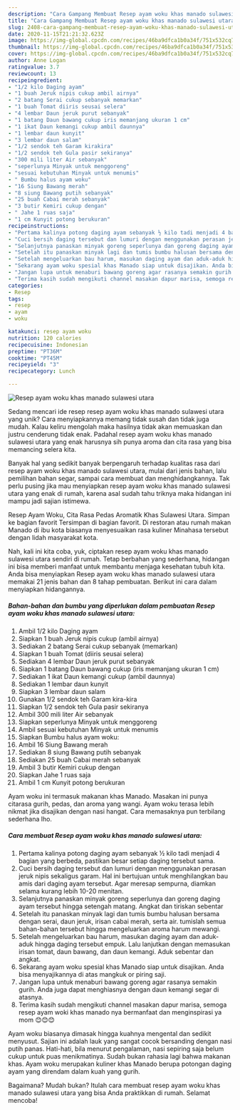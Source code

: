 ```yaml
---
description: "Cara Gampang Membuat Resep ayam woku khas manado sulawesi utara, Menggugah Selera"
title: "Cara Gampang Membuat Resep ayam woku khas manado sulawesi utara, Menggugah Selera"
slug: 2408-cara-gampang-membuat-resep-ayam-woku-khas-manado-sulawesi-utara-menggugah-selera
date: 2020-11-15T21:21:32.623Z
image: https://img-global.cpcdn.com/recipes/46ba9dfca1b0a34f/751x532cq70/resep-ayam-woku-khas-manado-sulawesi-utara-foto-resep-utama.jpg
thumbnail: https://img-global.cpcdn.com/recipes/46ba9dfca1b0a34f/751x532cq70/resep-ayam-woku-khas-manado-sulawesi-utara-foto-resep-utama.jpg
cover: https://img-global.cpcdn.com/recipes/46ba9dfca1b0a34f/751x532cq70/resep-ayam-woku-khas-manado-sulawesi-utara-foto-resep-utama.jpg
author: Anne Logan
ratingvalue: 3.7
reviewcount: 13
recipeingredient:
- "1/2 kilo Daging ayam"
- "1 buah Jeruk nipis cukup ambil airnya"
- "2 batang Serai cukup sebanyak memarkan"
- "1 buah Tomat diiris seusai selera"
- "4 lembar Daun jeruk purut sebanyak"
- "1 batang Daun bawang cukup iris memanjang ukuran 1 cm"
- "1 ikat Daun kemangi cukup ambil daunnya"
- "1 lembar daun kunyit"
- "3 lembar daun salam"
- "1/2 sendok teh Garam kirakira"
- "1/2 sendok teh Gula pasir sekiranya"
- "300 mili liter Air sebanyak"
- "seperlunya Minyak untuk menggoreng"
- "sesuai kebutuhan Minyak untuk menumis"
- " Bumbu halus ayam woku"
- "16 Siung Bawang merah"
- "8 siung Bawang putih sebanyak"
- "25 buah Cabai merah sebanyak"
- "3 butir Kemiri cukup dengan"
- " Jahe 1 ruas saja"
- "1 cm Kunyit potong berukuran"
recipeinstructions:
- "Pertama kalinya potong daging ayam sebanyak ½ kilo tadi menjadi 4 bagian yang berbeda, pastikan besar setiap daging tersebut sama."
- "Cuci bersih daging tersebut dan lumuri dengan menggunakan perasan jeruk nipis sekaligus garam. Hal ini bertujuan untuk menghilangkan bau amis dari daging ayam tersebut. Agar meresap sempurna, diamkan selama kurang lebih 10-20 menitan."
- "Selanjutnya panaskan minyak goreng seperlunya dan goreng daging ayam tersebut hingga setengah matang. Angkat dan tiriskan sebentar"
- "Setelah itu panaskan minyak lagi dan tumis bumbu halusan bersama dengan serai, daun jeruk, irisan cabai merah, serta air. tumislah semua bahan-bahan tersebut hingga mengeluarkan aroma harum mewangi."
- "Setelah mengeluarkan bau harum, masukan daging ayam dan aduk-aduk hingga daging tersebut empuk. Lalu lanjutkan dengan memasukan irisan tomat, daun bawang, dan daun kemangi. Aduk sebentar dan angkat."
- "Sekarang ayam woku spesial khas Manado siap untuk disajikan. Anda bisa menyajikannya di atas mangkuk or piring saji."
- "Jangan lupa untuk menaburi bawang goreng agar rasanya semakin gurih. Anda juga dapat menghiasnya dengan daun kemangi segar di atasnya."
- "Terima kasih sudah mengikuti channel masakan dapur marisa, semoga resep ayam woki khas manado nya bermanfaat dan menginspirasi ya mom 😊😊😊"
categories:
- Resep
tags:
- resep
- ayam
- woku

katakunci: resep ayam woku 
nutrition: 120 calories
recipecuisine: Indonesian
preptime: "PT36M"
cooktime: "PT45M"
recipeyield: "3"
recipecategory: Lunch

---
```



![Resep ayam woku khas manado sulawesi utara](https://img-global.cpcdn.com/recipes/46ba9dfca1b0a34f/751x532cq70/resep-ayam-woku-khas-manado-sulawesi-utara-foto-resep-utama.jpg)

Sedang mencari ide resep resep ayam woku khas manado sulawesi utara yang unik? Cara menyiapkannya memang tidak susah dan tidak juga mudah. Kalau keliru mengolah maka hasilnya tidak akan memuaskan dan justru cenderung tidak enak. Padahal resep ayam woku khas manado sulawesi utara yang enak harusnya sih punya aroma dan cita rasa yang bisa memancing selera kita.

Banyak hal yang sedikit banyak berpengaruh terhadap kualitas rasa dari resep ayam woku khas manado sulawesi utara, mulai dari jenis bahan, lalu pemilihan bahan segar, sampai cara membuat dan menghidangkannya. Tak perlu pusing jika mau menyiapkan resep ayam woku khas manado sulawesi utara yang enak di rumah, karena asal sudah tahu triknya maka hidangan ini mampu jadi sajian istimewa.

Resep Ayam Woku, Cita Rasa Pedas Aromatik Khas Sulawesi Utara. Simpan ke bagian favorit Tersimpan di bagian favorit. Di restoran atau rumah makan Manado di ibu kota biasanya menyesuaikan rasa kuliner Minahasa tersebut dengan lidah masyarakat kota.


Nah, kali ini kita coba, yuk, ciptakan resep ayam woku khas manado sulawesi utara sendiri di rumah. Tetap berbahan yang sederhana, hidangan ini bisa memberi manfaat untuk membantu menjaga kesehatan tubuh kita. Anda bisa menyiapkan Resep ayam woku khas manado sulawesi utara memakai 21 jenis bahan dan 8 tahap pembuatan. Berikut ini cara dalam menyiapkan hidangannya.

<!--inarticleads1-->

##### Bahan-bahan dan bumbu yang diperlukan dalam pembuatan Resep ayam woku khas manado sulawesi utara:

1. Ambil 1/2 kilo Daging ayam
1. Siapkan 1 buah Jeruk nipis cukup (ambil airnya)
1. Sediakan 2 batang Serai cukup sebanyak (memarkan)
1. Siapkan 1 buah Tomat (diiris seusai selera)
1. Sediakan 4 lembar Daun jeruk purut sebanyak
1. Siapkan 1 batang Daun bawang cukup (iris memanjang ukuran 1 cm)
1. Sediakan 1 ikat Daun kemangi cukup (ambil daunnya)
1. Sediakan 1 lembar daun kunyit
1. Siapkan 3 lembar daun salam
1. Gunakan 1/2 sendok teh Garam kira-kira
1. Siapkan 1/2 sendok teh Gula pasir sekiranya
1. Ambil 300 mili liter Air sebanyak
1. Siapkan seperlunya Minyak untuk menggoreng
1. Ambil sesuai kebutuhan Minyak untuk menumis
1. Siapkan  Bumbu halus ayam woku:
1. Ambil 16 Siung Bawang merah
1. Sediakan 8 siung Bawang putih sebanyak
1. Sediakan 25 buah Cabai merah sebanyak
1. Ambil 3 butir Kemiri cukup dengan
1. Siapkan  Jahe 1 ruas saja
1. Ambil 1 cm Kunyit potong berukuran


Ayam woku ini termasuk makanan khas Manado. Masakan ini punya citarasa gurih, pedas, dan aroma yang wangi. Ayam woku terasa lebih nikmat jika disajikan dengan nasi hangat. Cara memasaknya pun terbilang sederhana lho. 

<!--inarticleads2-->

##### Cara membuat Resep ayam woku khas manado sulawesi utara:

1. Pertama kalinya potong daging ayam sebanyak ½ kilo tadi menjadi 4 bagian yang berbeda, pastikan besar setiap daging tersebut sama.
1. Cuci bersih daging tersebut dan lumuri dengan menggunakan perasan jeruk nipis sekaligus garam. Hal ini bertujuan untuk menghilangkan bau amis dari daging ayam tersebut. Agar meresap sempurna, diamkan selama kurang lebih 10-20 menitan.
1. Selanjutnya panaskan minyak goreng seperlunya dan goreng daging ayam tersebut hingga setengah matang. Angkat dan tiriskan sebentar
1. Setelah itu panaskan minyak lagi dan tumis bumbu halusan bersama dengan serai, daun jeruk, irisan cabai merah, serta air. tumislah semua bahan-bahan tersebut hingga mengeluarkan aroma harum mewangi.
1. Setelah mengeluarkan bau harum, masukan daging ayam dan aduk-aduk hingga daging tersebut empuk. Lalu lanjutkan dengan memasukan irisan tomat, daun bawang, dan daun kemangi. Aduk sebentar dan angkat.
1. Sekarang ayam woku spesial khas Manado siap untuk disajikan. Anda bisa menyajikannya di atas mangkuk or piring saji.
1. Jangan lupa untuk menaburi bawang goreng agar rasanya semakin gurih. Anda juga dapat menghiasnya dengan daun kemangi segar di atasnya.
1. Terima kasih sudah mengikuti channel masakan dapur marisa, semoga resep ayam woki khas manado nya bermanfaat dan menginspirasi ya mom 😊😊😊


Ayam woku biasanya dimasak hingga kuahnya mengental dan sedikit menyusut. Sajian ini adalah lauk yang sangat cocok bersanding dengan nasi putih panas. Hati-hati, bila menurut pengalaman, nasi sepiring saja belum cukup untuk puas menikmatinya. Sudah bukan rahasia lagi bahwa makanan khas. Ayam woku merupakan kuliner khas Manado berupa potongan daging ayam yang direndam dalam kuah yang gurih. 

Bagaimana? Mudah bukan? Itulah cara membuat resep ayam woku khas manado sulawesi utara yang bisa Anda praktikkan di rumah. Selamat mencoba!
